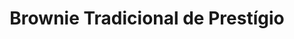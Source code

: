 ---
title: Brownie Tradicional de Prestígio
description: 
category: Brownies
subcategory: Tradicional
flavor: Prestígio
price: 16
---